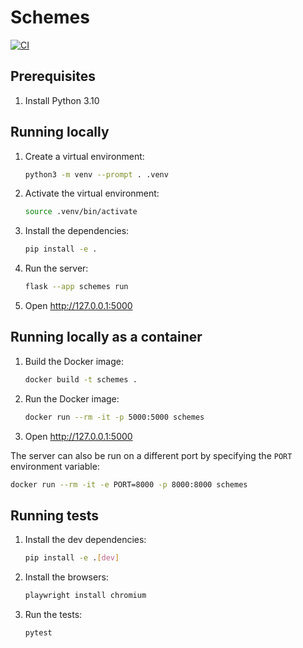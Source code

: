 # Schemes

[![CI](https://github.com/acteng/schemes/actions/workflows/ci.yml/badge.svg)](https://github.com/acteng/schemes/actions/workflows/ci.yml)

## Prerequisites

1. Install Python 3.10

## Running locally

1. Create a virtual environment:

    ```bash
    python3 -m venv --prompt . .venv
    ```

1. Activate the virtual environment:

    ```bash
    source .venv/bin/activate
    ```

1. Install the dependencies:

    ```bash
    pip install -e .
    ```

1. Run the server:

    ```bash
    flask --app schemes run
    ```

1. Open http://127.0.0.1:5000

## Running locally as a container

1. Build the Docker image:

   ```bash
   docker build -t schemes .
   ```
   
1. Run the Docker image:

   ```bash
   docker run --rm -it -p 5000:5000 schemes
   ```
   
1. Open http://127.0.0.1:5000

The server can also be run on a different port by specifying the `PORT` environment variable:

```bash
docker run --rm -it -e PORT=8000 -p 8000:8000 schemes
```

## Running tests

1. Install the dev dependencies:

    ```bash
    pip install -e .[dev]
    ```

1. Install the browsers:

   ```bash
   playwright install chromium
   ```

1. Run the tests:
   
   ```bash
   pytest
   ```
